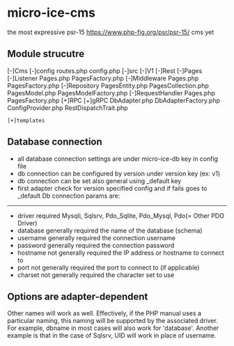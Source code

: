 # micro-ice-cms 
the most expressive psr-15 https://www.php-fig.org/psr/psr-15/ cms yet

Module strucutre
---
[-]Cms
    [-]config
        routes.php
        config.php
    [-]src
        [-]V1
            [-]Rest
                [-]Pages
                    [-]Listener
                        Pages.php
                        PagesFactory.php
                    [-]Middleware
                        Pages.php
                        PagesFactory.php
                    [-]Repository
                        PagesEntity.php
                        PagesCollection.php
                        PagesModel.php
                        PagesModelFactory.php
                    [-]RequestHandler
                        Pages.php
                        PagesFactory.php
            [+]RPC
            [+]gRPC
            DbAdapter.php
            DbAdapterFactory.php
        ConfigProvider.php
        RestDispatchTrait.php
        
    [+]templates
    
Database connection
---
- all database connection settings are under micro-ice-db key in config file
- db connection can be configured by version under version key (ex: v1)
- db connection can be set also general using _default key
- first adapter check for version specified config and if fails goes to _default
Db connection params are:
---
- driver	required	Mysqli, Sqlsrv, Pdo_Sqlite, Pdo_Mysql, Pdo(= Other PDO Driver)
- database	generally required	the name of the database (schema)
- username	generally required	the connection username
- password	generally required	the connection password
- hostname	not generally required	the IP address or hostname to connect to
- port	not generally required	the port to connect to (if applicable)
- charset	not generally required	the character set to use

Options are adapter-dependent
----
Other names will work as well. Effectively, if the PHP manual uses 
a particular naming, this naming will be supported by the associated driver. 
For example, dbname in most cases will also work for 'database'. 
Another example is that in the case of Sqlsrv, UID will work in place of username.